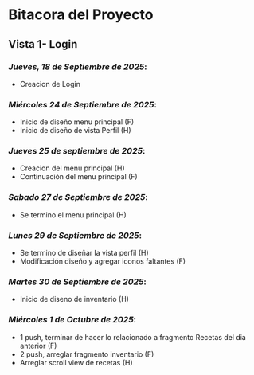 # Bitacora del Proyecto
## Vista 1- Login
### _Jueves, 18 de Septiembre de 2025_: 
- Creacion de Login

### _Miércoles 24 de Septiembre de 2025_: 
- Inicio de diseño menu principal (F)
- Inicio de diseño de vista Perfil (H)

### _Jueves 25 de septiembre de 2025_:
- Creacion del menu principal (H)
- Continuación del menu principal (F)

### _Sabado 27 de Septiembre de 2025_: 
- Se termino el menu principal (H)
### _Lunes 29 de Septiembre de 2025_:
- Se termino de diseñar la vista perfil (H)
- Modificación diseño y agregar iconos faltantes (F)

### _Martes 30 de Septiembre de 2025_: 
- Inicio de diseno de inventario (H)

### _Miércoles 1 de Octubre de 2025_:
- 1 push, terminar de hacer lo relacionado a fragmento Recetas del dia anterior (F)
- 2 push, arreglar fragmento inventario (F)
- Arreglar scroll view de recetas (H)
